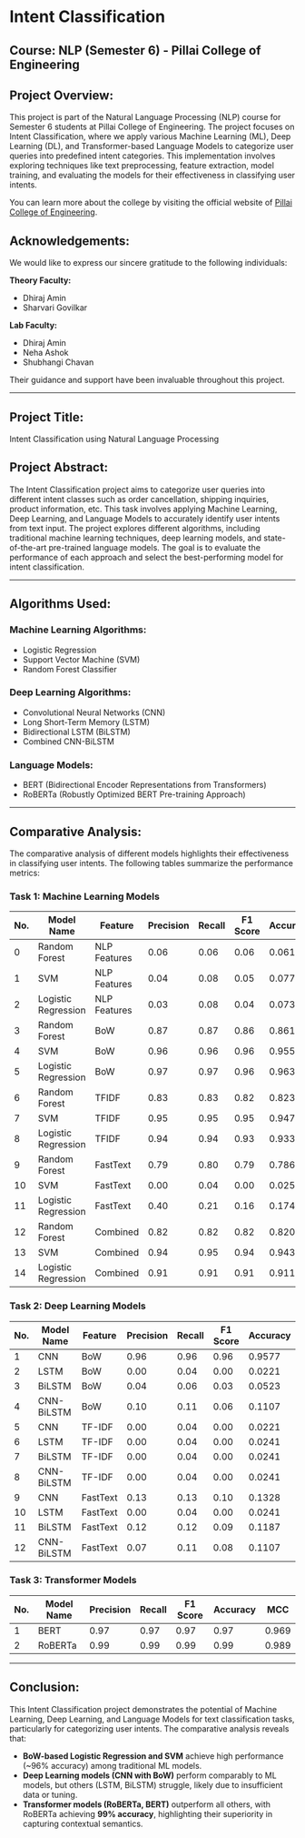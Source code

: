 # Intent Classification

## Course: NLP (Semester 6) - Pillai College of Engineering

## Project Overview:
This project is part of the Natural Language Processing (NLP) course for Semester 6 students at Pillai College of Engineering. The project focuses on Intent Classification, where we apply various Machine Learning (ML), Deep Learning (DL), and Transformer-based Language Models to categorize user queries into predefined intent categories. This implementation involves exploring techniques like text preprocessing, feature extraction, model training, and evaluating the models for their effectiveness in classifying user intents.

You can learn more about the college by visiting the official website of [Pillai College of Engineering](https://www.pillai.edu.in/).

## Acknowledgements:
We would like to express our sincere gratitude to the following individuals:

**Theory Faculty:**  
- Dhiraj Amin  
- Sharvari Govilkar  

**Lab Faculty:**  
- Dhiraj Amin  
- Neha Ashok  
- Shubhangi Chavan  

Their guidance and support have been invaluable throughout this project.

---

## Project Title:
Intent Classification using Natural Language Processing

## Project Abstract:
The Intent Classification project aims to categorize user queries into different intent classes such as order cancellation, shipping inquiries, product information, etc. This task involves applying Machine Learning, Deep Learning, and Language Models to accurately identify user intents from text input. The project explores different algorithms, including traditional machine learning techniques, deep learning models, and state-of-the-art pre-trained language models. The goal is to evaluate the performance of each approach and select the best-performing model for intent classification.

---

## Algorithms Used:

### Machine Learning Algorithms:
- Logistic Regression  
- Support Vector Machine (SVM)  
- Random Forest Classifier  

### Deep Learning Algorithms:
- Convolutional Neural Networks (CNN)  
- Long Short-Term Memory (LSTM)  
- Bidirectional LSTM (BiLSTM)  
- Combined CNN-BiLSTM  

### Language Models:
- BERT (Bidirectional Encoder Representations from Transformers)  
- RoBERTa (Robustly Optimized BERT Pre-training Approach)  

---

## Comparative Analysis:
The comparative analysis of different models highlights their effectiveness in classifying user intents. The following tables summarize the performance metrics:

### Task 1: Machine Learning Models
| No. | Model Name            | Feature      | Precision | Recall | F1 Score | Accuracy |
|-----|-----------------------|--------------|-----------|--------|----------|----------|
| 0   | Random Forest         | NLP Features | 0.06      | 0.06   | 0.06     | 0.0617   |
| 1   | SVM                   | NLP Features | 0.04      | 0.08   | 0.05     | 0.0777   |
| 2   | Logistic Regression   | NLP Features | 0.03      | 0.08   | 0.04     | 0.0737   |
| 3   | Random Forest         | BoW          | 0.87      | 0.87   | 0.86     | 0.8619   |
| 4   | SVM                   | BoW          | 0.96      | 0.96   | 0.96     | 0.9558   |
| 5   | Logistic Regression   | BoW          | 0.97      | 0.97   | 0.96     | 0.9638   |
| 6   | Random Forest         | TFIDF        | 0.83      | 0.83   | 0.82     | 0.8231   |
| 7   | SVM                   | TFIDF        | 0.95      | 0.95   | 0.95     | 0.9477   |
| 8   | Logistic Regression   | TFIDF        | 0.94      | 0.94   | 0.93     | 0.9330   |
| 9   | Random Forest         | FastText     | 0.79      | 0.80   | 0.79     | 0.7869   |
| 10  | SVM                   | FastText     | 0.00      | 0.04   | 0.00     | 0.0255   |
| 11  | Logistic Regression   | FastText     | 0.40      | 0.21   | 0.16     | 0.1743   |
| 12  | Random Forest         | Combined     | 0.82      | 0.82   | 0.82     | 0.8204   |
| 13  | SVM                   | Combined     | 0.94      | 0.95   | 0.94     | 0.9437   |
| 14  | Logistic Regression   | Combined     | 0.91      | 0.91   | 0.91     | 0.9115   |

### Task 2: Deep Learning Models
| No. | Model Name   | Feature  | Precision | Recall | F1 Score | Accuracy |
|-----|-------------|----------|-----------|--------|----------|----------|
| 1   | CNN         | BoW      | 0.96      | 0.96   | 0.96     | 0.9577   |
| 2   | LSTM        | BoW      | 0.00      | 0.04   | 0.00     | 0.0221   |
| 3   | BiLSTM      | BoW      | 0.04      | 0.06   | 0.03     | 0.0523   |
| 4   | CNN-BiLSTM  | BoW      | 0.10      | 0.11   | 0.06     | 0.1107   |
| 5   | CNN         | TF-IDF   | 0.00      | 0.04   | 0.00     | 0.0221   |
| 6   | LSTM        | TF-IDF   | 0.00      | 0.04   | 0.00     | 0.0241   |
| 7   | BiLSTM      | TF-IDF   | 0.00      | 0.04   | 0.00     | 0.0241   |
| 8   | CNN-BiLSTM  | TF-IDF   | 0.00      | 0.04   | 0.00     | 0.0241   |
| 9   | CNN         | FastText | 0.13      | 0.13   | 0.10     | 0.1328   |
| 10  | LSTM        | FastText | 0.00      | 0.04   | 0.00     | 0.0241   |
| 11  | BiLSTM      | FastText | 0.12      | 0.12   | 0.09     | 0.1187   |
| 12  | CNN-BiLSTM  | FastText | 0.07      | 0.11   | 0.08     | 0.1107   |

### Task 3: Transformer Models
| No. | Model Name | Precision | Recall | F1 Score | Accuracy | MCC   |
|-----|------------|-----------|--------|----------|----------|-------|
| 1   | BERT       | 0.97      | 0.97   | 0.97     | 0.97     | 0.969 |
| 2   | RoBERTa    | 0.99      | 0.99   | 0.99     | 0.99     | 0.989 |

---

## Conclusion:
This Intent Classification project demonstrates the potential of Machine Learning, Deep Learning, and Language Models for text classification tasks, particularly for categorizing user intents. The comparative analysis reveals that:  
- **BoW-based Logistic Regression and SVM** achieve high performance (~96% accuracy) among traditional ML models.  
- **Deep Learning models (CNN with BoW)** perform comparably to ML models, but others (LSTM, BiLSTM) struggle, likely due to insufficient data or tuning.  
- **Transformer models (RoBERTa, BERT)** outperform all others, with RoBERTa achieving **99% accuracy**, highlighting their superiority in capturing contextual semantics.  

